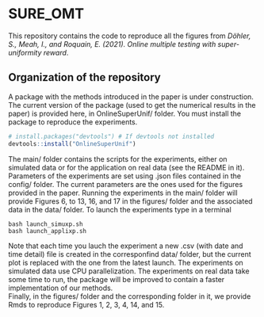 # SURE_OMT
This repository contains the code to reproduce all the figures from 
*Döhler, S., Meah, I., and Roquain, E. (2021). Online multiple testing with super-uniformity reward*.
 
## Organization of the repository
A package with the methods introduced in the paper is under construction. 
The current version of the package (used to get the numerical results in the paper) is provided here,
in OnlineSuperUnif/ folder. You must install the package to reproduce the experiments. 
```r
# install.packages("devtools") # If devtools not installed
devtools::install("OnlineSuperUnif")
```
The main/ folder contains the scripts for the experiments,
either on simulated data or for the application on real data (see the README in it).
Parameters of the experiments are set using .json files contained in the config/ folder. 
The current parameters are the ones used for the figures provided in the paper.
Running the experiments in the main/ folder will provide Figures 6, to 13, 16, and 17 in the figures/ folder and the associated data in the data/ folder.
To launch the experiments type in a terminal
``` 
bash launch_simuxp.sh
bash launch_applixp.sh
```
Note that each time you lauch the experiment a new .csv (with date and time detail) file is created in the corresponfind data/ folder, but the current plot is replaced with the one from the latest launch.
The experiments on simulated data use CPU parallelization. The experiments on real data take some time to run, the package will be improved to contain a faster implementation of our methods.  
Finally, in the figures/ folder and the corresponding folder in it, we provide Rmds to reproduce Figures 1, 2, 3, 4, 14, and 15. 

